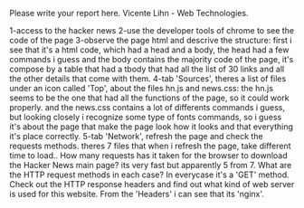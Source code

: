 

Please write your report here.
Vicente Lihn - Web Technologies.

1-access to the hacker news
2-use the developer tools of chrome to see the code of the page
3-observe the page html and descrive the structure:
	first i see that it's a html code, which had a head and a body, the head had a few commands i guess and the body contains the majority code of the page, it's compose by a table that had a tbody that had all the list of 30 links and all the other details that come with them.
4-tab 'Sources', theres a list of files under an icon called 'Top', about the files hn.js and news.css:
	the hn.js seems to be the one that had all the functions of the page, so it could work properly.
	and the news.css contains a lot of differents commands i guess, but looking closely i recognize some type of fonts commands, so i guess it's about the page that make the page look how it looks and that everything it's place correctly.
5-tab 'Network', refresh the page and check the requests methods. theres 7 files that when i refresh the page, take different time to load.. 
	How many requests has it taken for the browser to download the Hacker News main page? its very fast but apparently 5 from 7.
	What are the HTTP request methods in each case? In everycase it's a 'GET' method.
	Check out the HTTP response headers and find out what kind of web server is used for this website. From the 'Headers' i can see that its 'nginx'.


	
